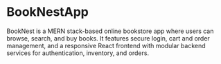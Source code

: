 # BookNestApp
BookNest is a MERN stack-based online bookstore app where users can browse, search, and buy books. It features secure login, cart and order management, and a responsive React frontend with modular backend services for authentication, inventory, and orders.
